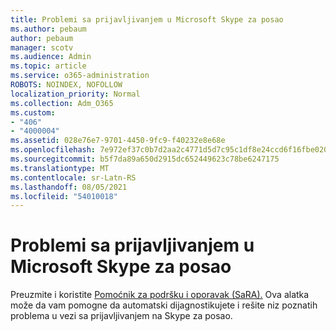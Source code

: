 ```yaml
---
title: Problemi sa prijavljivanjem u Microsoft Skype za posao
ms.author: pebaum
author: pebaum
manager: scotv
ms.audience: Admin
ms.topic: article
ms.service: o365-administration
ROBOTS: NOINDEX, NOFOLLOW
localization_priority: Normal
ms.collection: Adm_O365
ms.custom:
- "406"
- "4000004"
ms.assetid: 028e76e7-9701-4450-9fc9-f40232e8e68e
ms.openlocfilehash: 7e972ef37c0b7d2aa2c4771d5d7c95c1df8e24ccd6f16fbe020900d10ea42de0
ms.sourcegitcommit: b5f7da89a650d2915dc652449623c78be6247175
ms.translationtype: MT
ms.contentlocale: sr-Latn-RS
ms.lasthandoff: 08/05/2021
ms.locfileid: "54010018"
---
```

# <a name="problems-signing-in-to-microsoft-skype-for-business"></a>Problemi sa prijavljivanjem u Microsoft Skype za posao

Preuzmite i koristite [Pomoćnik za podršku i oporavak (SaRA).](https://aka.ms/SaRA-SkypeForBusinessSignIn)
Ova alatka može da vam pomogne da automatski dijagnostikujete i rešite niz poznatih problema u vezi sa prijavljivanjem na Skype za posao.